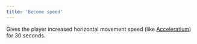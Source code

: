 ```yaml
---
title: 'Become speed'
---
```


Gives the player increased horizontal movement speed (like [Acceleratium](https://noita.wiki.gg/wiki/Acceleratium)) for 30 seconds.
